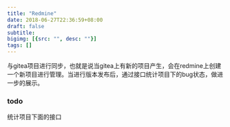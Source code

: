 ```yaml
---
title: "Redmine"
date: 2018-06-27T22:36:59+08:00
draft: false
subtitle:
bigimg: [{src: "", desc: ""}]
tags: []
---
```


<!--more-->

与gitea项目进行同步，也就是说当gitea上有新的项目产生，会在redmine上创建一个新项目进行管理。当进行版本发布后，通过接口统计项目下的bug状态，做进一步的展示。

### todo
统计项目下面的接口